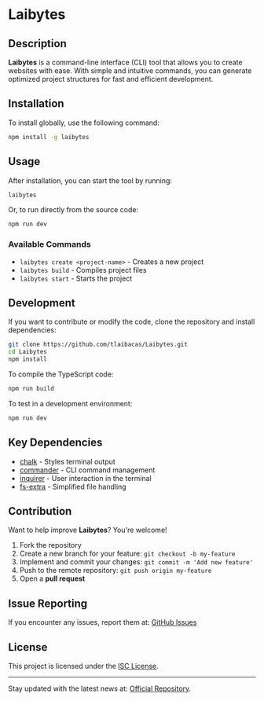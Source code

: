 # Laibytes

&#x20;

## Description

**Laibytes** is a command-line interface (CLI) tool that allows you to create websites with ease. With simple and intuitive commands, you can generate optimized project structures for fast and efficient development.

## Installation

To install globally, use the following command:

```sh
npm install -g laibytes
```

## Usage

After installation, you can start the tool by running:

```sh
laibytes
```

Or, to run directly from the source code:

```sh
npm run dev
```

### Available Commands

- `laibytes create <project-name>` - Creates a new project
- `laibytes build` - Compiles project files
- `laibytes start` - Starts the project

## Development

If you want to contribute or modify the code, clone the repository and install dependencies:

```sh
git clone https://github.com/tlaibacas/Laibytes.git
cd Laibytes
npm install
```

To compile the TypeScript code:

```sh
npm run build
```

To test in a development environment:

```sh
npm run dev
```

## Key Dependencies

- [chalk](https://www.npmjs.com/package/chalk) - Styles terminal output
- [commander](https://www.npmjs.com/package/commander) - CLI command management
- [inquirer](https://www.npmjs.com/package/inquirer) - User interaction in the terminal
- [fs-extra](https://www.npmjs.com/package/fs-extra) - Simplified file handling

## Contribution

Want to help improve **Laibytes**? You're welcome!

1. Fork the repository
2. Create a new branch for your feature: `git checkout -b my-feature`
3. Implement and commit your changes: `git commit -m 'Add new feature'`
4. Push to the remote repository: `git push origin my-feature`
5. Open a **pull request**

## Issue Reporting

If you encounter any issues, report them at: [GitHub Issues](https://github.com/tlaibacas/Laibytes/issues)

## License

This project is licensed under the [ISC License](LICENSE).

---

Stay updated with the latest news at: [Official Repository](https://github.com/tlaibacas/Laibytes).
